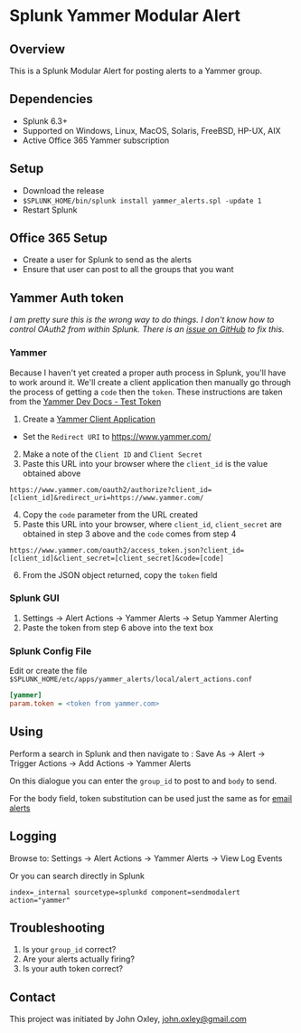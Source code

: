 # Splunk Yammer Modular Alert

## Overview

This is a Splunk Modular Alert for posting alerts to a Yammer group.

## Dependencies

* Splunk 6.3+
* Supported on Windows, Linux, MacOS, Solaris, FreeBSD, HP-UX, AIX
* Active Office 365 Yammer subscription

## Setup

* Download the release
* `$SPLUNK_HOME/bin/splunk install yammer_alerts.spl -update 1`
* Restart Splunk

## Office 365 Setup

* Create a user for Splunk to send as the alerts
* Ensure that user can post to all the groups that you want

## Yammer Auth token

_I am pretty sure this is the wrong way to do things.  I don't know how to control OAuth2 from within Splunk.  There is an [issue on GitHub](https://github.com/oxo42/SplunkYammerAlert/issues/1) to fix this._

### Yammer

Because I haven't yet created a proper auth process in Splunk, you'll have to work around it.  We'll create a client application then manually go through the process of getting a `code` then the `token`.  These instructions are taken from the [Yammer Dev Docs - Test Token](https://developer.yammer.com/docs/test-token)

1. Create a [Yammer Client Application](https://www.yammer.com/client_applications)
  * Set the `Redirect URI` to https://www.yammer.com/
2. Make a note of the `Client ID` and `Client Secret`
3. Paste this URL into your browser where the `client_id` is the value obtained above
```
https://www.yammer.com/oauth2/authorize?client_id=[client_id]&redirect_uri=https://www.yammer.com/
```
4. Copy the `code` parameter from the URL created
5. Paste this URL into your browser, where `client_id`, `client_secret` are obtained in step 3 above and the `code` comes from step 4
```
https://www.yammer.com/oauth2/access_token.json?client_id=[client_id]&client_secret=[client_secret]&code=[code]
```
6. From the JSON object returned, copy the `token` field

### Splunk GUI

1. Settings -> Alert Actions -> Yammer Alerts -> Setup Yammer Alerting
2. Paste the token from step 6 above into the text box

### Splunk Config File

Edit or create the file `$SPLUNK_HOME/etc/apps/yammer_alerts/local/alert_actions.conf`

```ini
[yammer]
param.token = <token from yammer.com>
```

## Using

Perform a search in Splunk and then navigate to : Save As -> Alert -> Trigger Actions -> Add Actions -> Yammer Alerts

On this dialogue you can enter the `group_id` to post to and `body` to send.

For the body field, token substitution can be used just the same as for [email alerts](http://docs.splunk.com/Documentation/Splunk/latest/Alert/Setupalertactions#Tokens_available_for_email_notifications)

## Logging

Browse to: Settings -> Alert Actions -> Yammer Alerts -> View Log Events

Or you can search directly in Splunk

```
index=_internal sourcetype=splunkd component=sendmodalert action="yammer"
```

## Troubleshooting

1. Is your `group_id` correct?
2. Are your alerts actually firing?
3. Is your auth token correct?

## Contact

This project was initiated by John Oxley, john.oxley@gmail.com
